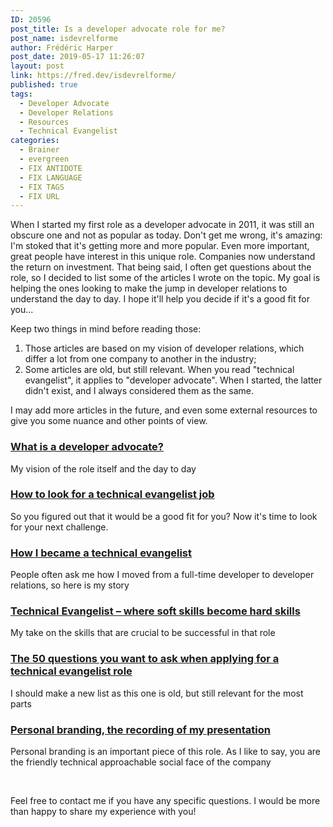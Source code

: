 ```yaml
---
ID: 20596
post_title: Is a developer advocate role for me?
post_name: isdevrelforme
author: Frédéric Harper
post_date: 2019-05-17 11:26:07
layout: post
link: https://fred.dev/isdevrelforme/
published: true
tags:
  - Developer Advocate
  - Developer Relations
  - Resources
  - Technical Evangelist
categories:
  - Brainer
  - evergreen
  - FIX ANTIDOTE
  - FIX LANGUAGE
  - FIX TAGS
  - FIX URL
---
```

<p class="p3">
  <span class="s1">When I started my first role as a developer advocate in 2011, it was still an obscure one and not as popular as today. Don't get me wrong, it's amazing: I'm stoked that it's getting more and more popular. Even more important, great people have interest in this unique role. Companies now understand the return on investment. That </span><span class="s3">being said</span><span class="s1">, I often get questions about the role, so I decided to list some of the articles I wrote on the topic. My goal is helping the ones looking to make the jump in developer relations to understand the day to day. I hope it'll help you decide if it's a good fit for you...</span>
</p>

<p class="p3">
  <span class="s1">Keep two things in mind before reading those:</span>
</p>

<ol class="ol1">
  <li class="li3">
    <span class="s5">Those articles </span><span class="s3">are based</span><span class="s5"> on my vision of developer relations, which differ a lot from one company to another in the industry;</span>
  </li>
  <li class="li3">
    <span class="s1">Some articles are old, but still relevant. When you read "technical evangelist", it applies to "developer advocate". When I started, the latter didn't exist, and I always considered them as the same.</span><span class="s2"> </span>
  </li>
</ol>

<p class="p3">
  <span class="s5">I may add more articles in the future, and even some external resources to give you some nuance and other points of view</span><span class="s1">.</span>
</p>

<h3 class="p4">
  <span class="s7"><a href="https://fred.dev/developeradvocate/">What is a developer advocate?<b></b></a></span>
</h3>

<p class="p3">
  <span class="s1">My vision of the role itself and the day to day</span>
</p>

<h3 class="p4">
  <span class="s7"><a href="https://fred.dev/how-to-look-for-a-technical-evangelist-job/">How to look for a technical evangelist job<b></b></a></span>
</h3>

<p class="p3">
  <span class="s1">So you figured out that it would be a good fit for you? Now it's time to look for your next challenge.</span>
</p>

<h3 class="p4">
  <span class="s7"><a href="https://fred.dev/how-i-became-a-technical-evangelist/">How I became a technical evangelist<b></b></a></span>
</h3>

<p class="p3">
  <span class="s1">People often ask me how I moved from a full-time developer to developer relations, so here is my story</span>
</p>

<h3 class="p4">
  <span class="s7"><a href="https://fred.dev/softskills/">Technical Evangelist – where soft skills become hard skills<b></b></a></span>
</h3>

<p class="p3">
  <span class="s1">My take on the skills that are crucial to be successful in that role</span>
</p>

<h3 class="p4">
  <span class="s7"><a href="https://fred.dev/50questions/">The 50 questions you want to ask when applying for a technical evangelist role<b></b></a></span>
</h3>

<p class="p3">
  <span class="s1">I should make a new list as this one is old, but still relevant for the most parts</span>
</p>

<h3 class="p4">
  <span class="s7"><a href="https://fred.dev/kws-personalbranding/">Personal branding, the recording of my presentation<b></b></a></span>
</h3>

<p class="p3">
  <span class="s1">Personal branding is an important piece of this role. As I like to say, you are the friendly technical approachable social face of the company</span>
</p>   

<p class="p3">
  <span class="s1">Feel free to contact me if you have any specific questions. I would be more than happy to share my experience with you!</span>
</p>